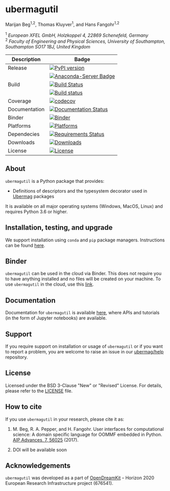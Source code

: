 # ubermagutil
Marijan Beg<sup>1,2</sup>, Thomas Kluyver<sup>1</sup>, and Hans Fangohr<sup>1,2</sup>

<sup>1</sup> *European XFEL GmbH, Holzkoppel 4, 22869 Schenefeld, Germany*  
<sup>2</sup> *Faculty of Engineering and Physical Sciences, University of Southampton, Southampton SO17 1BJ, United Kingdom*  

| Description | Badge |
| --- | --- |
| Release | [![PyPI version](https://badge.fury.io/py/ubermagutil.svg)](https://badge.fury.io/py/ubermagutil) |
|                | [![Anaconda-Server Badge](https://anaconda.org/conda-forge/ubermagutil/badges/version.svg)](https://anaconda.org/conda-forge/ubermagutil) |
| Build | [![Build Status](https://travis-ci.org/ubermag/ubermagutil.svg?branch=master)](https://travis-ci.org/ubermag/ubermagutil) |
|       | [![Build status](https://ci.appveyor.com/api/projects/status/sv9vl65olsl5rxim?svg=true)](https://ci.appveyor.com/project/marijanbeg/ubermagutil) |
| Coverage | [![codecov](https://codecov.io/gh/ubermag/ubermagutil/branch/master/graph/badge.svg)](https://codecov.io/gh/ubermag/ubermagutil) |
| Documentation | [![Documentation Status](https://readthedocs.org/projects/ubermagutil/badge/?version=latest)](http://ubermagutil.readthedocs.io/en/latest/?badge=latest) |
| Binder | [![Binder](https://mybinder.org/badge.svg)](https://mybinder.org/v2/gh/ubermag/ubermagutil/master?filepath=index.ipynb) |
| Platforms | [![Platforms](https://anaconda.org/conda-forge/ubermagutil/badges/platforms.svg)](https://anaconda.org/conda-forge/ubermagutil) |
| Dependecies | [![Requirements Status](https://requires.io/github/ubermag/ubermagutil/requirements.svg?branch=master)](https://requires.io/github/ubermag/ubermagutil/requirements/?branch=master) |
| Downloads | [![Downloads](https://anaconda.org/conda-forge/ubermagutil/badges/downloads.svg)](https://anaconda.org/conda-forge/ubermagutil) |
| License | [![License](https://img.shields.io/badge/License-BSD%203--Clause-blue.svg)](https://opensource.org/licenses/BSD-3-Clause) |

## About

`ubermagutil` is a Python package that provides:

- Definitions of descriptors and the typesystem decorator used in [Ubermag](http://ubermag.github.io) packages

It is available on all major operating systems (Windows, MacOS, Linux) and requires Python 3.6 or higher.

## Installation, testing, and upgrade

We support installation using `conda` and `pip` package managers. Instructions can be found [here](https://ubermagutil.readthedocs.io/en/latest/ipynb/installation-testing-upgrade.html).

## Binder

`ubermagutil` can be used in the cloud via Binder. This does not require you to have anything installed and no files will be created on your machine. To use `ubermagutil` in the cloud, use this [link](https://mybinder.org/v2/gh/ubermag/ubermagutil/master?filepath=index.ipynb).

## Documentation

Documentation for `ubermagutil` is available [here](http://ubermagutil.readthedocs.io/en/latest/?badge=latest), where APIs and tutorials (in the form of Jupyter notebooks) are available.

## Support

If you require support on installation or usage of `ubermagutil` or if you want to report a problem, you are welcome to raise an issue in our [ubermag/help](https://github.com/ubermag/help) repository.

## License

Licensed under the BSD 3-Clause "New" or "Revised" License. For details, please refer to the [LICENSE](LICENSE) file.

## How to cite

If you use `ubermagutil` in your research, please cite it as:

1. M. Beg, R. A. Pepper, and H. Fangohr. User interfaces for computational science: A domain specific language for OOMMF embedded in Python. [AIP Advances, 7, 56025](http://aip.scitation.org/doi/10.1063/1.4977225) (2017).

2. DOI will be available soon

## Acknowledgements

`ubermagutil` was developed as a part of [OpenDreamKit](http://opendreamkit.org/) – Horizon 2020 European Research Infrastructure project (676541).
